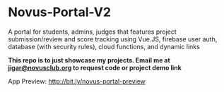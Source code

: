 # Novus-Portal-V2
A portal for students, admins, judges that features project submission/review and score tracking using Vue.JS, firebase user auth, database (with security rules), cloud functions, and dynamic links

**This repo is to just showcase my projects. Email me at jigar@novusclub.org to request code or project demo link**

App Preview: http://bit.ly/novus-portal-preview
